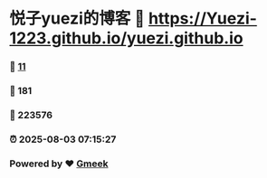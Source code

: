 # 悦子yuezi的博客 :link: https://Yuezi-1223.github.io/yuezi.github.io 
### :page_facing_up: [11](https://Yuezi-1223.github.io/yuezi.github.io/tag.html) 
### :speech_balloon: 181 
### :hibiscus: 223576 
### :alarm_clock: 2025-08-03 07:15:27 
### Powered by :heart: [Gmeek](https://github.com/Meekdai/Gmeek)
